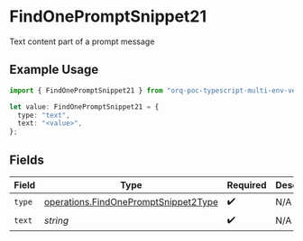 # FindOnePromptSnippet21

Text content part of a prompt message

## Example Usage

```typescript
import { FindOnePromptSnippet21 } from "orq-poc-typescript-multi-env-version/models/operations";

let value: FindOnePromptSnippet21 = {
  type: "text",
  text: "<value>",
};
```

## Fields

| Field                                                                                        | Type                                                                                         | Required                                                                                     | Description                                                                                  |
| -------------------------------------------------------------------------------------------- | -------------------------------------------------------------------------------------------- | -------------------------------------------------------------------------------------------- | -------------------------------------------------------------------------------------------- |
| `type`                                                                                       | [operations.FindOnePromptSnippet2Type](../../models/operations/findonepromptsnippet2type.md) | :heavy_check_mark:                                                                           | N/A                                                                                          |
| `text`                                                                                       | *string*                                                                                     | :heavy_check_mark:                                                                           | N/A                                                                                          |